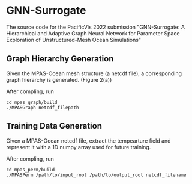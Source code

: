 # GNN-Surrogate
The source code for the PacificVis 2022 submission "GNN-Surrogate: A Hierarchical and Adaptive Graph Neural Network for Parameter Space Exploration of Unstructured-Mesh Ocean Simulations"


## Graph Hierarchy Generation

Given the MPAS-Ocean mesh structure (a netcdf file), a corresponding graph hierarchy is generated. (Figure 2(a))

After compling, run 

```
cd mpas_graph/build
./MPASGraph netcdf_filepath
```

## Training Data Generation

Given a MPAS-Ocean netcdf file, extract the tempearture field and represent it with a 1D numpy array used for future training. 

After compling, run 

```
cd mpas_perm/build
./MPASPerm /path/to/input_root /path/to/output_root netcdf_filename
```

